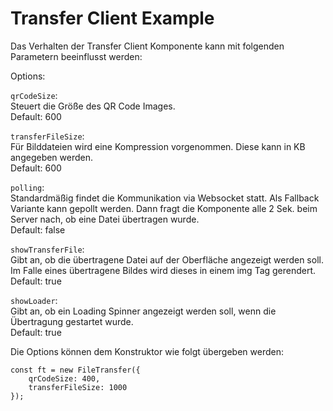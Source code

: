 # Transfer Client Example

Das Verhalten der Transfer Client Komponente kann mit folgenden Parametern beeinflusst werden:  
  
Options:

`qrCodeSize`:  
Steuert die Größe des QR Code Images.  
Default: 600  
  
`transferFileSize`:  
Für Bilddateien wird eine Kompression vorgenommen. Diese kann in KB angegeben werden.  
Default: 600  

`polling`:  
Standardmäßig findet die Kommunikation via Websocket statt. Als Fallback Variante kann gepollt werden. Dann fragt die Komponente alle 2 Sek. beim Server nach, ob eine Datei übertragen wurde.  
Default: false  

`showTransferFile`:  
Gibt an, ob die übertragene Datei auf der Oberfläche angezeigt werden soll. Im Falle eines übertragene Bildes wird dieses in einem img Tag gerendert.  
Default: true  

`showLoader`:  
Gibt an, ob ein Loading Spinner angezeigt werden soll, wenn die Übertragung gestartet wurde.  
Default: true  
  
Die Options können dem Konstruktor wie folgt übergeben werden:  
  
```
const ft = new FileTransfer({
	qrCodeSize: 400,
	transferFileSize: 1000
});
```
